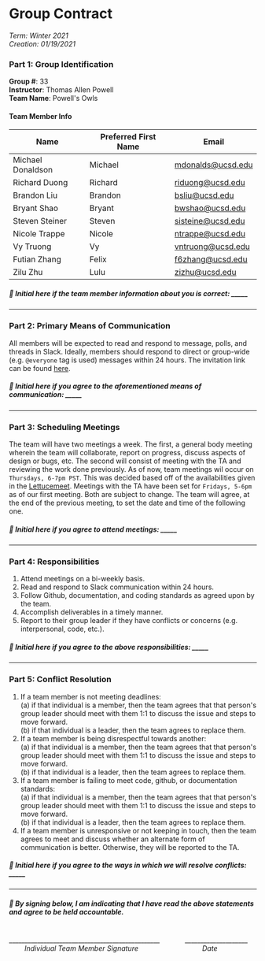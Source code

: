 # Group Contract
*Term: Winter 2021 <br/>
Creation: 01/19/2021*

### Part 1: Group Identification
**Group #**: 33 <br/>
**Instructor**: Thomas Allen Powell <br/>
**Team Name**: Powell's Owls <br/>

#### Team Member Info
| Name              | Preferred First Name | Email             | 
| ----------------- | -------------------- | ----------------- | 
| Michael Donaldson | Michael              | mdonalds@ucsd.edu |
| Richard Duong     | Richard              | riduong@ucsd.edu  |
| Brandon Liu       | Brandon              | bsliu@ucsd.edu    |
| Bryant Shao       | Bryant               | bwshao@ucsd.edu   |
| Steven Steiner    | Steven               | sisteine@ucsd.edu |
| Nicole Trappe     | Nicole               | ntrappe@ucsd.edu  |
| Vy Truong         | Vy                   | vntruong@ucsd.edu |
| Futian Zhang      | Felix                | f6zhang@ucsd.edu  |
| Zilu Zhu          | Lulu                 | zizhu@ucsd.edu    |

##### :rotating_light: Initial here if the team member information about you is correct: _____ 

---

### Part 2: Primary Means of Communication
All members will be expected to read and respond to message, polls, and threads in Slack. Ideally, members should respond to direct  or group-wide (e.g. `@everyone` tag is used) messages within 24 hours.
The invitation link can be found [here](https://join.slack.com/t/cse110-w21-group33/shared_invite/zt-l1o6cpnk-heUleWLule7i100Vz07QsA).

##### :rotating_light: Initial here if you agree to the aforementioned means of communication: _____

---

### Part 3: Scheduling Meetings
The team will have two meetings a week. The first, a general body meeting wherein the team will collaborate, 
report on progress, discuss aspects of design or bugs, etc. The second will consist of meeting with the TA and reviewing
the work done previously. As of now, team meetings wil occur on `Thursdays, 6-7pm PST`. This was decided based off of the availabilities given in the [Lettucemeet](https://lettucemeet.com/l/123Jx). Meetings with the TA have been set for `Fridays, 5-6pm` as of our first meeting. Both are subject to change. The team will agree, at the end of the previous meeting, to set the date and time of the following one. 

##### :rotating_light: Initial here if you agree to attend meetings: _____

___

### Part 4: Responsibilities
1. Attend meetings on a bi-weekly basis. 
2. Read and respond to Slack communication within 24 hours.
3. Follow Github, documentation, and coding standards as agreed upon by the team.
4. Accomplish deliverables in a timely manner.
5. Report to their group leader if they have conflicts or concerns (e.g. interpersonal, code, etc.).

##### :rotating_light: Initial here if you agree to the above responsibilities: _____

---

### Part 5: Conflict Resolution
1. If a team member is not meeting deadlines: <br/>
(a) if that individual is a member, then the team agrees that that person's group leader should meet with them 1:1 to discuss the issue and steps to move forward. <br/>
(b) if that individual is a leader, then the team agrees to replace them. <br/>
2. If a team member is being disrespectful towards another: <br/>
(a) if that individual is a member, then the team agrees that that person's group leader should meet with them 1:1 to discuss the issue and steps to move forward. <br/>
(b) if that individual is a leader, then the team agrees to replace them. <br/>
3. If a team member is failing to meet code, github, or documentation standards: <br/>
(a) if that individual is a member, then the team agrees that that person's group leader should meet with them 1:1 to discuss the issue and steps to move forward. <br/>
(b) if that individual is a leader, then the team agrees to replace them. <br/>
4. If a team member is unresponsive or not keeping in touch, then the team agrees to meet and discuss whether an alternate form of communication is better. Otherwise, they will be reported to the TA.


##### :rotating_light: Initial here if you agree to the ways in which we will resolve conflicts: _____

---

##### :rotating_light: By signing below, I am indicating that I have read the above statements and agree to be held accountable. <br/> <br/>

________________________________________________ &nbsp; &nbsp; &nbsp; &nbsp; &nbsp; &nbsp; ____________________ <br/>
&nbsp; &nbsp; &nbsp; &nbsp; *Individual Team Member Signature* &nbsp; &nbsp; &nbsp; &nbsp; &nbsp; &nbsp; &nbsp; &nbsp; &nbsp; &nbsp; &nbsp; &nbsp; &nbsp; &nbsp; &nbsp; &nbsp; *Date*
